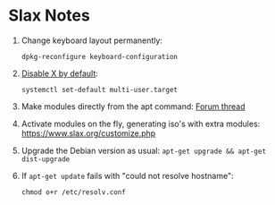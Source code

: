 # Slax Notes

1. Change keyboard layout permanently: 

       dpkg-reconfigure keyboard-configuration
    
2. [Disable X by default](https://unix.stackexchange.com/a/264417): 

       systemctl set-default multi-user.target


3. Make modules directly from the apt command: [Forum thread](https://groups.google.com/forum/#!topic/slax-users/5dCZbzfpAjA)

4. Activate modules on the fly, generating iso's with extra modules: https://www.slax.org/customize.php

5. Upgrade the Debian version as usual: `apt-get upgrade && apt-get dist-upgrade`

6. If `apt-get update` fails with "could not resolve hostname": 

       chmod o+r /etc/resolv.conf
